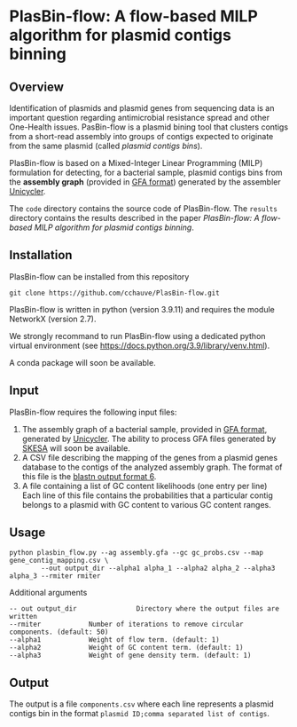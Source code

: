 # PlasBin-flow: A flow-based MILP algorithm for plasmid contigs binning

## Overview

Identification of plasmids and plasmid genes from sequencing data is an important question regarding antimicrobial resistance spread and other One-Health issues. PasBin-flow is a plasmid bining tool that clusters contigs from a short-read assembly into groups of contigs expected to originate from the same plasmid (called *plasmid contigs bins*). 

PlasBin-flow is based on a Mixed-Integer Linear Programming (MILP) formulation for detecting, for a bacterial sample, plasmid contigs bins from the  **assembly graph** (provided in <a href="http://gfa-spec.github.io/GFA-spec/">GFA format</a>) generated by the assembler <a href="https://github.com/rrwick/Unicycler">Unicycler</a>. 

The `code` directory contains the source code of PlasBin-flow. 
The `results` directory contains the results described in the paper *PlasBin-flow: A flow-based MILP algorithm for plasmid contigs binning*.

## Installation
PlasBin-flow can be installed from this repository 

~~~
git clone https://github.com/cchauve/PlasBin-flow.git
~~~

PlasBin-flow is written in python (version 3.9.11) and requires the module NetworkX (version 2.7).
 
We strongly recommand to run PlasBin-flow using a dedicated python virtual environment (see https://docs.python.org/3.9/library/venv.html).

A conda package will soon be available.

## Input
PlasBin-flow requires the following input files:
1. The assembly graph of a bacterial sample, provided in <a href="http://gfa-spec.github.io/GFA-spec/">GFA format</a>, generated by <a href="https://github.com/rrwick/Unicycler">Unicycler</a>. The ability to process GFA files generated by <a href="https://github.com/ncbi/SKESA">SKESA</a> will soon be available.
2. A CSV file describing the mapping of the genes from a plasmid genes database to the contigs of the analyzed assembly graph. The format of this file is the <a href="https://www.ncbi.nlm.nih.gov/books/NBK279684/table/appendices.T.options_common_to_all_blast/">blastn output format 6</a>.
3. A file containing a list of GC content likelihoods (one entry per line)<br/>
Each line of this file contains the probabilities that a particular contig belongs to a plasmid with GC content to various GC content ranges.

## Usage
```
python plasbin_flow.py --ag assembly.gfa --gc gc_probs.csv --map gene_contig_mapping.csv \
		--out output_dir --alpha1 alpha_1 --alpha2 alpha_2 --alpha3 alpha_3 --rmiter rmiter
```
Additional arguments
```
-- out output_dir               Directory where the output files are written
--rmiter			Number of iterations to remove circular components. (default: 50)
--alpha1			Weight of flow term. (default: 1)                              
--alpha2			Weight of GC content term. (default: 1)
--alpha3			Weight of gene density term. (default: 1)
```

## Output

The output is a file `components.csv` where each line represents a plasmid contigs bin in the format `plasmid ID;comma separated list of contigs`.
